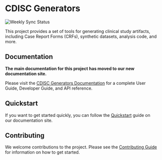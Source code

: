 # CDISC Generators

![Weekly Sync Status](https://github.com/fderuiter/cdisc_generators/actions/workflows/weekly-sync.yml/badge.svg)

This project provides a set of tools for generating clinical study artifacts, including Case Report Forms (CRFs), synthetic datasets, analysis code, and more.

## Documentation

**The main documentation for this project has moved to our new documentation site.**

Please visit the [CDISC Generators Documentation](https://fderuiter.github.io/cdisc_generators/) for a complete User Guide, Developer Guide, and API reference.

## Quickstart

If you want to get started quickly, you can follow the [Quickstart](https://fderuiter.github.io/cdisc_generators/user_guide/quickstart/) guide on our documentation site.

## Contributing

We welcome contributions to the project. Please see the [Contributing Guide](https://fderuiter.github.io/cdisc_generators/developer_guide/contributing/) for information on how to get started.
